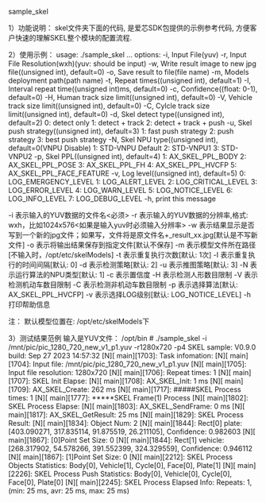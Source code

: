 sample_skel

1）功能说明：
skel文件夹下面的代码, 是爱芯SDK包提供的示例参考代码, 方便客户快速的理解SKEL整个模块的配置流程.

2）使用示例：
usage: ./sample_skel <options> ...
options:
-i,     Input File(yuv)
-r,     Input File Resolution(wxh)(yuv: should be input)
-w,     Write result image to new jpg file((unsigned int), default=0)
-o,     Save result to file(file name)
-m,     Models deployment path(path name)
-t,     Repeat times((unsigned int), default=1)
-I,     Interval repeat time((unsigned int)ms, default=0)
-c,     Confidence((float: 0-1), default=0)
-H,     Human track size limit((unsigned int), default=0)
-V,     Vehicle track size limit((unsigned int), default=0)
-C,     Cylcle track size limit((unsigned int), default=0)
-d,     Skel detect type((unsigned int), default=2)
                0: detect only
                1: detect + track
                2: detect + track + push
-u,     Skel push strategy((unsigned int), default=3)
                1: fast push strategy
                2: push strategy
                3: best push strategy
-N,     Skel NPU type((unsigned int), default=0(VNPU Disable)
                1: STD-VNPU Default
                2: STD-VNPU1
                3: STD-VNPU2
-p,     Skel PPL((unsigned int), default=4)
                1: AX_SKEL_PPL_BODY
                2: AX_SKEL_PPL_POSE
                3: AX_SKEL_PPL_FH
                4: AX_SKEL_PPL_HVCFP
                5: AX_SKEL_PPL_FACE_FEATURE
-v,     Log level((unsigned int), default=5)
                0: LOG_EMERGENCY_LEVEL
                1: LOG_ALERT_LEVEL
                2: LOG_CRITICAL_LEVEL
                3: LOG_ERROR_LEVEL
                4: LOG_WARN_LEVEL
                5: LOG_NOTICE_LEVEL
                6: LOG_INFO_LEVEL
                7: LOG_DEBUG_LEVEL
-h,     print this message

-i 表示输入的YUV数据的文件名<必须>
-r 表示输入的YUV数据的分辨率,格式: wxh，比如1024x576<如果是输入yuv时必须输入分辨率>
-w 表示结果显示是否写到一个新的jpg文件；如果写，文件将是原文件名+_result_xx.jpg[默认是不写新文件]
-o 表示将输出结果保存到指定文件[默认不保存]
-m 表示模型文件所在路径[不输入时，/opt/etc/skelModels]
-t 表示重复执行次数[默认: 1次]
-I 表示重复执行的时间间隔[默认: 0]
-d 表示检测策略[默认: 2]
-u 表示推图策略[默认: 3]
-N 表示运行算法的NPU类型[默认: 1]
-c 表示置信度
-H 表示检测人形数目限制
-V 表示检测机动车数目限制
-C 表示检测非机动车数目限制
-p 表示选择算法[默认: AX_SKEL_PPL_HVCFP]
-v 表示选择LOG级别[默认: LOG_NOTICE_LEVEL]
-h 打印帮助信息

注：
    默认模型位置在: /opt/etc/skelModels下

3）测试结果范例
输入是YUV文件：
/opt/bin # ./sample_skel -i /mnt/pic/pic_1280_720_new_v1_p1.yuv -r1280x720 -p4
SKEL sample: V0.9.0 build: Sep 27 2023 14:57:32
[N][                            main][1703]: Task infomation:
[N][                            main][1704]:    Input file: /mnt/pic/pic_1280_720_new_v1_p1.yuv
[N][                            main][1705]:    Input file resolution: 1280x720
[N][                            main][1706]:    Repeat times: 1
[N][                            main][1707]: SKEL Init Elapse:
[N][                            main][1708]:    AX_SKEL_Init: 1 ms
[N][                            main][1709]:    AX_SKEL_Create: 262 ms
[N][                            main][1717]: #####SKEL Process times: 1
[N][                            main][1777]: *****SKEL Frame(1) Process
[N][                            main][1802]: SKEL Process Elapse:
[N][                            main][1803]:    AX_SKEL_SendFrame: 0 ms
[N][                            main][1817]:    AX_SKEL_GetResult: 25 ms
[N][                            main][1829]: SKEL Process Result:
[N][                            main][1834]:    Object Num: 2
[N][                            main][1844]:            Rect[0] plate: [403.090271, 317.835114, 91.875519, 26.211105], Confidence: 0.982603
[N][                            main][1867]:            [0]Point Set Size: 0
[N][                            main][1844]:            Rect[1] vehicle: [268.317902, 54.578266, 391.552399, 324.329559], Confidence: 0.946112
[N][                            main][1867]:            [1]Point Set Size: 0
[N][                            main][2212]: SKEL Process Objects Statistics: Body[0], Vehicle[1], Cycle[0], Face[0], Plate[1]
[N][                            main][2226]: SKEL Process Push Statistics: Body[0], Vehicle[0], Cycle[0], Face[0], Plate[0]
[N][                            main][2245]: SKEL Process Elapsed Info: Repeats: 1, (min: 25 ms, avr: 25 ms, max: 25 ms)
